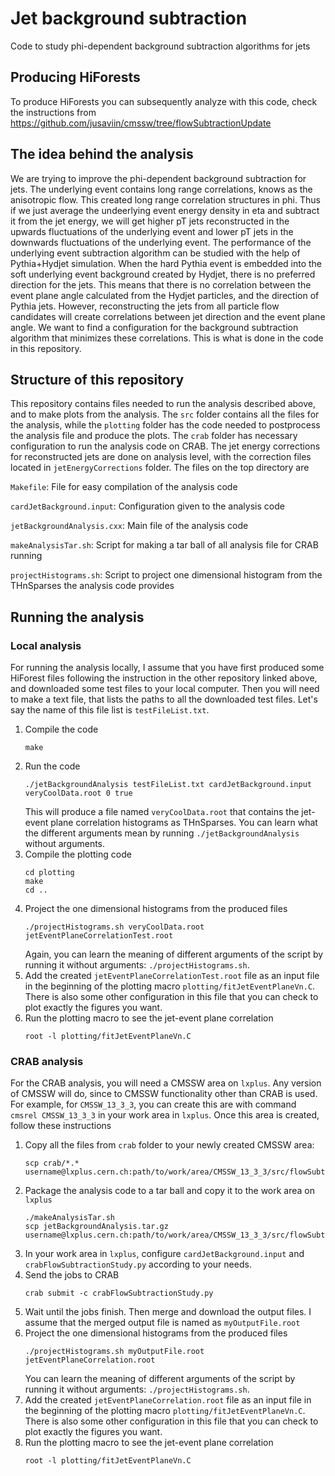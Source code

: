# Jet background subtraction

Code to study phi-dependent background subtraction algorithms for jets

## Producing HiForests

To produce HiForests you can subsequently analyze with this code, check the instructions from https://github.com/jusaviin/cmssw/tree/flowSubtractionUpdate

## The idea behind the analysis

We are trying to improve the phi-dependent background subtraction for jets. The underlying event contains long range correlations, knows as the anisotropic flow. This created long range correlation structures in phi. Thus if we just average the undeerlying event energy density in eta and subtract it from the jet energy, we will get higher pT jets reconstructed in the upwards fluctuations of the underlying event and lower pT jets in the downwards fluctuations of the underlying event. The performance of the underlying event subtraction algorithm can be studied with the help of Pythia+Hydjet simulation. When the hard Pythia event is embedded into the soft underlying event background created by Hydjet, there is no preferred direction for the jets. This means that there is no correlation between the event plane angle calculated from the Hydjet particles, and the direction of Pythia jets. However, reconstructing the jets from all particle flow candidates will create correlations between jet direction and the event plane angle. We want to find a configuration for the background subtraction algorithm that minimizes these correlations. This is what is done in the code in this repository.

## Structure of this repository

This repository contains files needed to run the analysis described above, and to make plots from the analysis. The `src` folder contains all the files for the analysis, while the `plotting` folder has the code needed to postprocess the analysis file and produce the plots. The `crab` folder has necessary configuration to run the analysis code on CRAB. The jet energy corrections for reconstructed jets are done on analysis level, with the correction files located in `jetEnergyCorrections` folder. The files on the top directory are

`Makefile`: File for easy compilation of the analysis code

`cardJetBackground.input`: Configuration given to the analysis code

`jetBackgroundAnalysis.cxx`: Main file of the analysis code

`makeAnalysisTar.sh`: Script for making a tar ball of all analysis file for CRAB running

`projectHistograms.sh`: Script to project one dimensional histogram from the THnSparses the analysis code provides

## Running the analysis

### Local analysis

For running the analysis locally, I assume that you have first produced some HiForest files following the instruction in the other repository linked above, and downloaded some test files to your local computer. Then you will need to make a text file, that lists the paths to all the downloaded test files. Let's say the name of this file list is `testFileList.txt`.

1. Compile the code
   ```
   make
   ```
2. Run the code
   ```
   ./jetBackgroundAnalysis testFileList.txt cardJetBackground.input veryCoolData.root 0 true
   ```
   This will produce a file named `veryCoolData.root` that contains the jet-event plane correlation histograms as THnSparses. You can learn what the different arguments mean by running `./jetBackgroundAnalysis` without arguments.
3. Compile the plotting code
   ```
   cd plotting
   make
   cd ..
   ```
4. Project the one dimensional histograms from the produced files
   ```
   ./projectHistograms.sh veryCoolData.root jetEventPlaneCorrelationTest.root
   ```
   Again, you can learn the meaning of different arguments of the script by running it without arguments: `./projectHistograms.sh`.
5. Add the created `jetEventPlaneCorrelationTest.root` file as an input file in the beginning of the plotting macro `plotting/fitJetEventPlaneVn.C`. There is also some other configuration in this file that you can check to plot exactly the figures you want.
6. Run the plotting macro to see the jet-event plane correlation
   ```
   root -l plotting/fitJetEventPlaneVn.C
   ```

### CRAB analysis

For the CRAB analysis, you will need a CMSSW area on `lxplus`. Any version of CMSSW will do, since to CMSSW functionality other than CRAB is used. For example, for `CMSSW_13_3_3`, you can create this are with command `cmsrel CMSSW_13_3_3` in your work area in `lxplus`. Once this area is created, follow these instructions

1. Copy all the files from `crab` folder to your newly created CMSSW area:
   ```
   scp crab/*.* username@lxplus.cern.ch:path/to/work/area/CMSSW_13_3_3/src/flowSubtractionImprovement/
   ```
2. Package the analysis code to a tar ball and copy it to the work area on `lxplus`
   ```
   ./makeAnalysisTar.sh
   scp jetBackgroundAnalysis.tar.gz username@lxplus.cern.ch:path/to/work/area/CMSSW_13_3_3/src/flowSubtractionImprovement/
   ```
3. In your work area in `lxplus`, configure `cardJetBackground.input` and `crabFlowSubtractionStudy.py` according to your needs. 
4. Send the jobs to CRAB
   ```
   crab submit -c crabFlowSubtractionStudy.py
   ```
5. Wait until the jobs finish. Then merge and download the output files. I assume that the merged output file is named as `myOutputFile.root`
6. Project the one dimensional histograms from the produced files
   ```
   ./projectHistograms.sh myOutputFile.root jetEventPlaneCorrelation.root
   ```
   You can learn the meaning of different arguments of the script by running it without arguments: `./projectHistograms.sh`.
7. Add the created `jetEventPlaneCorrelation.root` file as an input file in the beginning of the plotting macro `plotting/fitJetEventPlaneVn.C`. There is also some other configuration in this file that you can check to plot exactly the figures you want.
8. Run the plotting macro to see the jet-event plane correlation
   ```
   root -l plotting/fitJetEventPlaneVn.C
   ```
